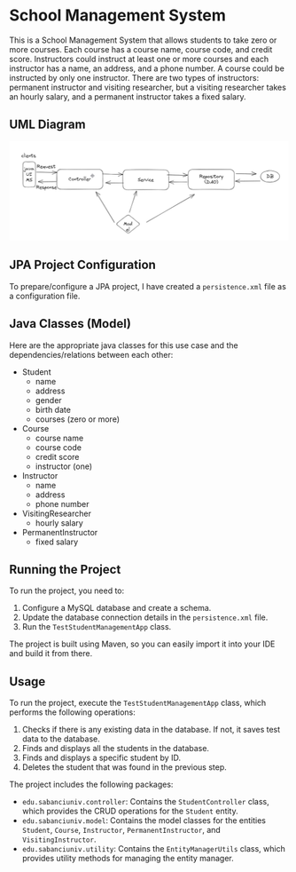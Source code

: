 School Management System
========================

This is a School Management System that allows students to take zero or more courses. Each course has a course name, course code, and credit score. Instructors could instruct at least one or more courses and each instructor has a name, an address, and a phone number. A course could be instructed by only one instructor. There are two types of instructors: permanent instructor and visiting researcher, but a visiting researcher takes an hourly salary, and a permanent instructor takes a fixed salary.

UML Diagram
-----------

![UML Diagram](https://github.com/dilgekarakas/StudentManagementSystem/blob/master/uml.png)

JPA Project Configuration
-------------------------

To prepare/configure a JPA project, I have created a `persistence.xml` file as a configuration file.

Java Classes (Model)
--------------------

Here are the appropriate java classes for this use case and the dependencies/relations between each other:

-   Student
    -   name
    -   address
    -   gender
    -   birth date
    -   courses (zero or more)
-   Course
    -   course name
    -   course code
    -   credit score
    -   instructor (one)
-   Instructor
    -   name
    -   address
    -   phone number
-   VisitingResearcher
    -   hourly salary
-   PermanentInstructor
    -   fixed salary

Running the Project
-------------------

To run the project, you need to:

1.  Configure a MySQL database and create a schema.
2.  Update the database connection details in the `persistence.xml` file.
3.  Run the `TestStudentManagementApp` class.

The project is built using Maven, so you can easily import it into your IDE and build it from there.

Usage
-----

To run the project, execute the `TestStudentManagementApp` class, which performs the following operations:

1.  Checks if there is any existing data in the database. If not, it saves test data to the database.
2.  Finds and displays all the students in the database.
3.  Finds and displays a specific student by ID.
4.  Deletes the student that was found in the previous step.

The project includes the following packages:

-   `edu.sabanciuniv.controller`: Contains the `StudentController` class, which provides the CRUD operations for the `Student` entity.
-   `edu.sabanciuniv.model`: Contains the model classes for the entities `Student`, `Course`, `Instructor`, `PermanentInstructor`, and `VisitingInstructor`.
-   `edu.sabanciuniv.utility`: Contains the `EntityManagerUtils` class, which provides utility methods for managing the entity manager.
